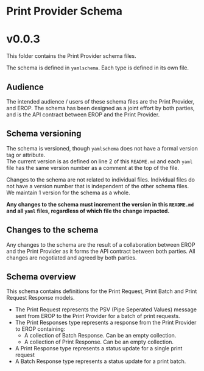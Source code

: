 # Print Provider Schema
# v0.0.3
This folder contains the Print Provider schema files.

The schema is defined in `yamlschema`. Each type is defined in its own file.

## Audience
The intended audience / users of these schema files are the Print Provider, and EROP.
The schema has been designed as a joint effort by both parties, and is the API contract between EROP and the Print Provider.

## Schema versioning
The schema is versioned, though `yamlschema` does not have a formal version tag or attribute.  
The current version is as defined on line 2 of this `README.md` and each `yaml` file has the same version number as a comment
at the top of the file.  

Changes to the schema are not related to individual files. Individual files do not have a version number that is independent
of the other schema files. We maintain 1 version for the schema as a whole.

**Any changes to the schema must increment the version in this `README.md` and all `yaml` files, regardless of which file
the change impacted.**

## Changes to the schema
Any changes to the schema are the result of a collaboration between EROP and the Print Provider as it forms the API contract
between both parties. All changes are negotiated and agreed by both parties.

## Schema overview
This schema contains definitions for the Print Request, Print Batch and Print Request Response models.

* The Print Request represents the PSV (Pipe Seperated Values) message sent from EROP to the Print Provider for a batch of print requests. 
* The Print Responses type represents a response from the Print Provider to EROP containing:
  * A collection of Batch Response. Can be an empty collection. 
  * A collection of Print Response. Can be an empty collection.
* A Print Response type represents a status update for a single print request
* A Batch Response type represents a status update for a print batch.

